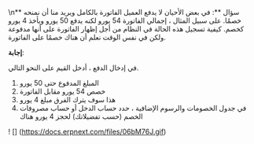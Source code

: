 \n** سؤال **: في بعض الأحيان لا يدفع العميل الفاتورة بالكامل ويريد منا أن نمنحه خصمًا. على سبيل المثال ، إجمالي الفاتورة 54 يورو لكنه يدفع 50 يورو ويأخذ 4 يورو كخصم. كيفية تسجيل هذه الحالة في النظام من أجل إظهار الفاتورة على أنها مدفوعة ولكن في نفس الوقت نعلم أن هناك خصمًا على الفاتورة.

**إجابة**:

في إدخال الدفع ، أدخل القيم على النحو التالي.

1. المبلغ المدفوع حتى 50 يورو
2. خصص 54 يورو مقابل الفاتورة
3. هذا سوف يترك الفرق مبلغ 4 يورو
4. في جدول الخصومات والرسوم الإضافية ، حدد حساب الدخل أو حساب مصروفات الخصم (حسب تفضيلاتك) لحجز 4 يورو هناك

! [] (https://docs.erpnext.com/files/06bM76J.gif)
